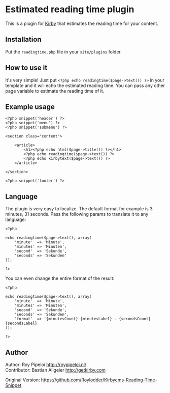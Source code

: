 # Estimated reading time plugin

This is a plugin for [Kirby](http://getkirby.com/) that estimates the reading time for your content.

## Installation

Put the `readingtime.php` file in your `site/plugins` folder.

## How to use it

It's very simple! Just put `<?php echo readingtime($page->text()) ?>` in your template and it will echo the estimated reading time. You can pass any other page variable to estimate the reading time of it. 

## Example usage

	<?php snippet('header') ?>
    <?php snippet('menu') ?>
    <?php snippet('submenu') ?>

    <section class="content">

        <article>
            <h1><?php echo html($page->title()) ?></h1>
            <?php echo readingtime($page->text()) ?>
            <?php echo kirbytext($page->text()) ?>
        </article>

    </section>

    <?php snippet('footer') ?>

## Language

The plugin is very easy to localize. The default format for example is 3 minutes, 31 seconds. Pass the following params to translate it to any language: 

	<?php 
	
	echo readingtime($page->text(), array(
		'minute'  => 'Minute',
		'minutes' => 'Minuten',
		'second'  => 'Sekunde',
		'seconds' => 'Sekunden'
	)); 

	?>

You can even change the entire format of the result: 

	<?php 
	
	echo readingtime($page->text(), array(
		'minute'  => 'Minute',
		'minutes' => 'Minuten',
		'second'  => 'Sekunde',
		'seconds' => 'Sekunden',
		'format'  => '{minutesCount} {minutesLabel} – {secondsCount} {secondsLabel}
	)); 

	?>

## Author

Author: Roy Pipeloi <http://roypipeloi.nl/>   
Contributor: Bastian Allgeier <http://getkirby.com>

Original Version: https://github.com/Roylodder/Kirbycms-Reading-Time-Snippet

